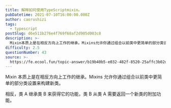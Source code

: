 ```yaml
---
title: 解释如何使用TypeScriptmixin。
pubDatetime: 2021-07-10T16:00:00.000Z
author: caorushizi
tags:
  - typescript
postSlug: d6e511b276e4f769f68af2d905d003c8
description: >-
  Mixin本质上是在相反方向上工作的继承。Mixins允许你通过组合以前类中更简单的部分类设置来构建新类。相反，类A继承类B来获得它的功能，类B从类A需要返回一个新类的附加功能。
difficulty: 2.5
questionNumber: 43
source: >-
  https://fe.ecool.fun/topic-answer/b19b40b5-e032-482f-8520-25affc3b02db?orderBy=updateTime&order=desc&tagId=19
---
```


Mixin 本质上是在相反方向上工作的继承。Mixins 允许你通过组合以前类中更简单的部分类设置来构建新类。

相反，类 A 继承类 B 来获得它的功能，类 B 从类 A 需要返回一个新类的附加功能。
